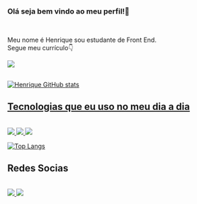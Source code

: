 
### Olá seja bem vindo ao meu perfil!👋

##

<br>Meu nome é Henrique sou estudante de Front End.<br>Segue meu currículo👇
<div style="display: inline_block">
 <a href="https://mail.google.com/mail/u/1/#inbox?compose=CllgCJfrswCZxPlpsKwCGHmvRFTZxCrphkrbMTHVxBsFZXlXsxtjBmxjvCVTVmWsRCkLlQzWzvV"><img src="https://imgur.com/AWfAoYP.png"/>
</div>

##

![Henrique GitHub stats](https://github-readme-stats.vercel.app/api?username=henriquegbianchini&show_icons=true&theme_cobalt=radical)

## Tecnologias que eu uso no meu dia a dia

<div style="display: inline_block"><br>
  <img src="https://img.shields.io/badge/HTML5-E34F26?style=for-the-badge&logo=html5&logoColor=white" />
  <img src="https://img.shields.io/badge/CSS3-1572B6?style=for-the-badge&logo=css3&logoColor=white" />
  <img src="https://img.shields.io/badge/JavaScript-F7DF1E?style=for-the-badge&logo=javascript&logoColor=black" />
</div>

[![Top Langs](https://github-readme-stats.vercel.app/api/top-langs/?username=henriquegbianchini&langs_count=8)](https://github.com/henriquegbianchini/github-readme-stats)

## Redes Socias

<div style="display: inline_block"><br>
  <a href="https://mail.google.com/mail/u/1/#inbox?compose=CllgCJfrswCZxPlpsKwCGHmvRFTZxCrphkrbMTHVxBsFZXlXsxtjBmxjvCVTVmWsRCkLlQzWzvV"><img src="https://imgur.com/ZtyzQu4.png"/>
<a href="https://mail.google.com/mail/u/1/#inbox?compose=CllgCJfrswCZxPlpsKwCGHmvRFTZxCrphkrbMTHVxBsFZXlXsxtjBmxjvCVTVmWsRCkLlQzWzvV"><img src="https://imgur.com/AWfAoYP.png"/>
</div>
